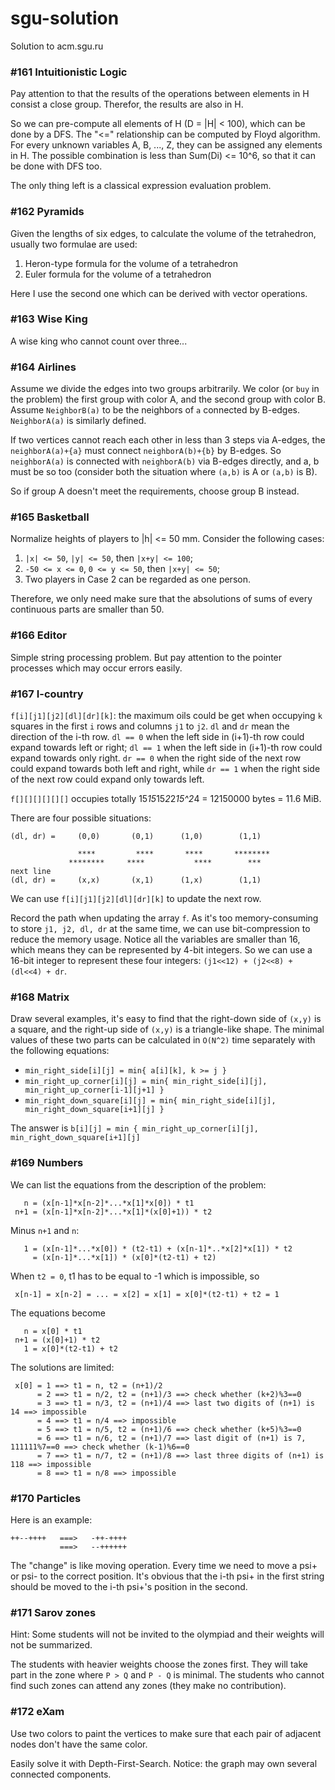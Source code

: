 # sgu-solution
Solution to acm.sgu.ru

### #161 Intuitionistic Logic

Pay attention to that the results of the operations between elements in H consist a close group. Therefor, the results are also in H.

So we can pre-compute all elements of H (D = |H| < 100), which can be done by a DFS. The "<=" relationship can be computed by Floyd algorithm. For every unknown variables A, B, ..., Z, they can be assigned any elements in H. The possible combination is less than Sum(Di) <= 10^6, so that it can be done with DFS too.

The only thing left is a classical expression evaluation problem.

### #162 Pyramids

Given the lengths of six edges, to calculate the volume of the tetrahedron, usually two formulae are used:

1. Heron-type formula for the volume of a tetrahedron
2. Euler formula for the volume of a tetrahedron

Here I use the second one which can be derived with vector operations.

### #163 Wise King

A wise king who cannot count over three...

### #164 Airlines

Assume we divide the edges into two groups arbitrarily. We color (or `buy` in the problem) the first group with color A, and the second group with color B. Assume `NeighborB(a)` to be the neighbors of `a` connected by B-edges. `NeighborA(a)` is similarly defined.

If two vertices cannot reach each other in less than 3 steps via A-edges, the `neighborA(a)+{a}` must connect `neighborA(b)+{b}` by B-edges. So `neighborA(a)` is connected with `neighborA(b)` via B-edges directly, and a, b must be so too (consider both the situation where `(a,b)` is A or `(a,b)` is B).

So if group A doesn't meet the requirements, choose group B instead.

### #165 Basketball

Normalize heights of players to |h| <= 50 mm. Consider the following cases:

1. `|x| <= 50`, `|y| <= 50`, then `|x+y| <= 100`;
2. `-50 <= x <= 0`, `0 <= y <= 50`, then `|x+y| <= 50`;
3. Two players in Case 2 can be regarded as one person.

Therefore, we only need make sure that the absolutions of sums of every continuous parts are smaller than 50.

### #166 Editor

Simple string processing problem. But pay attention to the pointer processes which may occur errors easily.

### #167 I-country

`f[i][j1][j2][dl][dr][k]`: the maximum oils could be get when occupying `k` squares in the first `i` rows and columns `j1` to `j2`. `dl` and `dr` mean the direction of the i-th row. `dl == 0` when the left side in (i+1)-th row could expand towards left or right; `dl == 1` when the left side in (i+1)-th row could expand towards only right. `dr == 0` when the right side of the next row could expand towards both left and right, while `dr == 1` when the right side of the next row could expand only towards left.

`f[][][][][][]` occupies totally 15*15*15*2*2*15^2*4 = 12150000 bytes = 11.6 MiB.

There are four possible situations:
```
(dl, dr) =     (0,0)       (0,1)      (1,0)        (1,1)

               ****         ****       ****       ********
             ********     ****           ****        ***
next line
(dl, dr) =     (x,x)       (x,1)      (1,x)        (1,1)
```

We can use `f[i][j1][j2][dl][dr][k]` to update the next row.

Record the path when updating the array `f`. As it's too memory-consuming to store `j1, j2, dl, dr` at the same time, we can use bit-compression to reduce the memory usage. Notice all the variables are smaller than 16, which means they can be represented by 4-bit integers. So we can use a 16-bit integer to represent these four integers: `(j1<<12) + (j2<<8) + (dl<<4) + dr`.

### #168 Matrix

Draw several examples, it's easy to find that the right-down side of `(x,y)` is a square, and the right-up side of `(x,y)` is a triangle-like shape. The minimal values of these two parts can be calculated in `O(N^2)` time separately with the following equations:

- `min_right_side[i][j] = min{ a[i][k], k >= j }`
- `min_right_up_corner[i][j] = min{ min_right_side[i][j], min_right_up_corner[i-1][j+1] }`
- `min_right_down_square[i][j] = min{ min_right_side[i][j],
   min_right_down_square[i+1][j] }`

The answer is `b[i][j] = min { min_right_up_corner[i][j], min_right_down_square[i+1][j]`

### #169 Numbers

We can list the equations from the description of the problem:
```
   n = (x[n-1]*x[n-2]*...*x[1]*x[0]) * t1
 n+1 = (x[n-1]*x[n-2]*...*x[1]*(x[0]+1)) * t2
```

Minus `n+1` and `n`:
```
   1 = (x[n-1]*...*x[0]) * (t2-t1) + (x[n-1]*..*x[2]*x[1]) * t2
     = (x[n-1]*...*x[1]) * (x[0]*(t2-t1) + t2)
```

 When `t2 = 0`, t1 has to be equal to -1 which is impossible, so
 ```
  x[n-1] = x[n-2] = ... = x[2] = x[1] = x[0]*(t2-t1) + t2 = 1
```

The equations become
```
   n = x[0] * t1
 n+1 = (x[0]+1) * t2
   1 = x[0]*(t2-t1) + t2
```

The solutions are limited:
```
 x[0] = 1 ==> t1 = n, t2 = (n+1)/2
      = 2 ==> t1 = n/2, t2 = (n+1)/3 ==> check whether (k+2)%3==0
      = 3 ==> t1 = n/3, t2 = (n+1)/4 ==> last two digits of (n+1) is 14 ==> impossible
      = 4 ==> t1 = n/4 ==> impossible
      = 5 ==> t1 = n/5, t2 = (n+1)/6 ==> check whether (k+5)%3==0
      = 6 ==> t1 = n/6, t2 = (n+1)/7 ==> last digit of (n+1) is 7, 111111%7==0 ==> check whether (k-1)%6==0
      = 7 ==> t1 = n/7, t2 = (n+1)/8 ==> last three digits of (n+1) is 118 ==> impossible
      = 8 ==> t1 = n/8 ==> impossible
```

### #170 Particles

Here is an example:
```
++--++++   ===>   -++-++++
           ===>   --++++++
```

The "change" is like moving operation. Every time we need to move a psi+ or psi- to the correct position. It's obvious that the i-th psi+ in the first string should be moved to the i-th psi+'s position in the second.

### #171 Sarov zones

Hint: Some students will not be invited to the olympiad and their weights will not be summarized.

The students with heavier weights choose the zones first. They will take part in the zone where `P > Q` and `P - Q` is minimal. The students who cannot find such zones can attend any zones (they make no contribution).

### #172 eXam

Use two colors to paint the vertices to make sure that each pair of adjacent nodes don't have the same color.

Easily solve it with Depth-First-Search. Notice: the graph may own several connected components.
